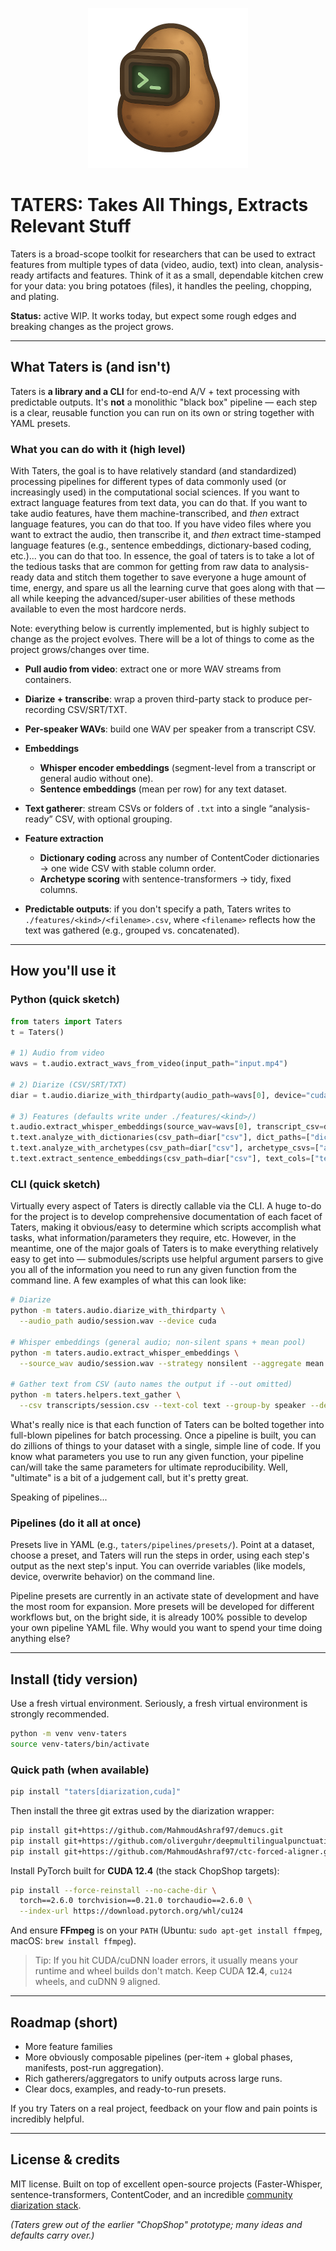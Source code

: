 <p align="center">
  <img src="https://github.com/ryanboyd/taters/blob/main/img/taters-small.png?raw=true" alt="Taters!"/>
</p>


# **TATERS**: Takes All Things, Extracts Relevant Stuff

Taters is a broad-scope toolkit for researchers that can be used to extract features from multiple types of data (video, audio, text) into clean, analysis-ready artifacts and features. Think of it as a small, dependable kitchen crew for your data: you bring potatoes (files), it handles the peeling, chopping, and plating.

**Status:** active WIP. It works today, but expect some rough edges and breaking changes as the project grows.

---

## What Taters is (and isn't)

Taters is **a library and a CLI** for end-to-end A/V + text processing with predictable outputs. It's **not** a monolithic "black box" pipeline — each step is a clear, reusable function you can run on its own or string together with YAML presets.

### What you can do with it (high level)

With Taters, the goal is to have relatively standard (and standardized) processing pipelines for different types of data commonly used (or increasingly used) in the computational social sciences. If you want to extract language features from text data, you can do that. If you want to take audio features, have them machine-transcribed, and *then* extract language features, you can do that too. If you have video files where you want to extract the audio, then transcribe it, and *then* extract time-stamped language features (e.g., sentence embeddings, dictionary-based coding, etc.)... you can do that too. In essence, the goal of taters is to take a lot of the tedious tasks that are common for getting from raw data to analysis-ready data and stitch them together to save everyone a huge amount of time, energy, and spare us all the learning curve that goes along with that — all while keeping the advanced/super-user abilities of these methods available to even the most hardcore nerds.

Note: everything below is currently implemented, but is highly subject to change as the project evolves. There will be a lot of things to come as the project grows/changes over time.

* **Pull audio from video**: extract one or more WAV streams from containers.
* **Diarize + transcribe**: wrap a proven third-party stack to produce per-recording CSV/SRT/TXT.
* **Per-speaker WAVs**: build one WAV per speaker from a transcript CSV.
* **Embeddings**

  * **Whisper encoder embeddings** (segment-level from a transcript or general audio without one).
  * **Sentence embeddings** (mean per row) for any text dataset.
* **Text gatherer**: stream CSVs or folders of `.txt` into a single “analysis-ready” CSV, with optional grouping.
* **Feature extraction**

  * **Dictionary coding** across any number of ContentCoder dictionaries → one wide CSV with stable column order.
  * **Archetype scoring** with sentence-transformers → tidy, fixed columns.
* **Predictable outputs**: if you don't specify a path, Taters writes to `./features/<kind>/<filename>.csv`, where `<filename>` reflects how the text was gathered (e.g., grouped vs. concatenated).

---

## How you'll use it

### Python (quick sketch)

```python
from taters import Taters
t = Taters()

# 1) Audio from video
wavs = t.audio.extract_wavs_from_video(input_path="input.mp4")

# 2) Diarize (CSV/SRT/TXT)
diar = t.audio.diarize_with_thirdparty(audio_path=wavs[0], device="cuda")

# 3) Features (defaults write under ./features/<kind>/)
t.audio.extract_whisper_embeddings(source_wav=wavs[0], transcript_csv=diar["csv"])
t.text.analyze_with_dictionaries(csv_path=diar["csv"], dict_paths=["dicts/LIWC-22.dicx"])
t.text.analyze_with_archetypes(csv_path=diar["csv"], archetype_csvs=["archetypes/Resilience.csv"])
t.text.extract_sentence_embeddings(csv_path=diar["csv"], text_cols=["text"], id_cols=["speaker"], group_by=["speaker"])
```

### CLI (quick sketch)

Virtually every aspect of Taters is directly callable via the CLI. A huge to-do for the project is to develop comprehensive documentation of each facet of Taters, making it obvious/easy to determine which scripts accomplish what tasks, what information/parameters they require, etc. However, in the meantime, one of the major goals of Taters is to make everything relatively easy to get into — submodules/scripts use helpful argument parsers to give you all of the information you need to run any given function from the command line. A few examples of what this can look like:

```bash
# Diarize
python -m taters.audio.diarize_with_thirdparty \
  --audio_path audio/session.wav --device cuda

# Whisper embeddings (general audio; non-silent spans + mean pool)
python -m taters.audio.extract_whisper_embeddings \
  --source_wav audio/session.wav --strategy nonsilent --aggregate mean

# Gather text from CSV (auto names the output if --out omitted)
python -m taters.helpers.text_gather \
  --csv transcripts/session.csv --text-col text --group-by speaker --delimiter ,
```

What's really nice is that each function of Taters can be bolted together into full-blown pipelines for batch processing. Once a pipeline is built, you can do zillions of things to your dataset with a single, simple line of code. If you know what parameters you use to run any given function, your pipeline can/will take the same parameters for ultimate reproducibility. Well, "ultimate" is a bit of a judgement call, but it's pretty great.

Speaking of pipelines...

### Pipelines (do it all at once)

Presets live in YAML (e.g., `taters/pipelines/presets/`). Point at a dataset, choose a preset, and Taters will run the steps in order, using each step's output as the next step's input. You can override variables (like models, device, overwrite behavior) on the command line.

Pipeline presets are currently in an activate state of development and have the most room for expansion. More presets will be developed for different workflows but, on the bright side, it is already 100% possible to develop your own pipeline YAML file. Why would you want to spend your time doing anything else?

---

## Install (tidy version)

Use a fresh virtual environment. Seriously, a fresh virtual environment is strongly recommended.

```bash
python -m venv venv-taters
source venv-taters/bin/activate
```

### Quick path (when available)

```bash
pip install "taters[diarization,cuda]"
```

Then install the three git extras used by the diarization wrapper:

```bash
pip install git+https://github.com/MahmoudAshraf97/demucs.git
pip install git+https://github.com/oliverguhr/deepmultilingualpunctuation.git
pip install git+https://github.com/MahmoudAshraf97/ctc-forced-aligner.git
```

Install PyTorch built for **CUDA 12.4** (the stack ChopShop targets):

```bash
pip install --force-reinstall --no-cache-dir \
  torch==2.6.0 torchvision==0.21.0 torchaudio==2.6.0 \
  --index-url https://download.pytorch.org/whl/cu124
```

And ensure **FFmpeg** is on your `PATH` (Ubuntu: `sudo apt-get install ffmpeg`, macOS: `brew install ffmpeg`).

> Tip: If you hit CUDA/cuDNN loader errors, it usually means your runtime and wheel builds don't match. Keep CUDA **12.4**, `cu124` wheels, and cuDNN 9 aligned.

---

## Roadmap (short)

* More feature families
* More obviously composable pipelines (per-item + global phases, manifests, post-run aggregation).
* Rich gatherers/aggregators to unify outputs across large runs.
* Clear docs, examples, and ready-to-run presets.

If you try Taters on a real project, feedback on your flow and pain points is incredibly helpful.

---

## License & credits

MIT license. Built on top of excellent open-source projects (Faster-Whisper, sentence-transformers, ContentCoder, and an incredible [community diarization stack](https://github.com/MahmoudAshraf97/whisper-diarization).

*(Taters grew out of the earlier "ChopShop" prototype; many ideas and defaults carry over.)*

